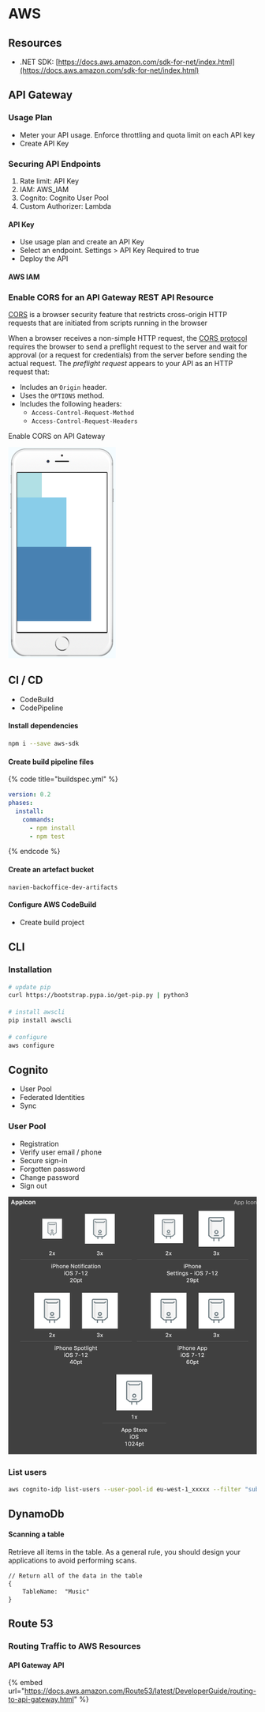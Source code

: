 # AWS

## Resources

* .NET SDK: [https://docs.aws.amazon.com/sdk-for-net/index.html](https://docs.aws.amazon.com/sdk-for-net/index.html)

## API Gateway

### Usage Plan

* Meter your API usage. Enforce throttling and quota limit on each API key
* Create API Key

### Securing API Endpoints

1. Rate limit: API Key
2. IAM: AWS\_IAM
3. Cognito: Cognito User Pool
4. Custom Authorizer: Lambda

#### API Key

* Use usage plan and create an API Key
* Select an endpoint. Settings &gt; API Key Required to true
* Deploy the API

#### AWS IAM



### Enable CORS for an API Gateway REST API Resource

[CORS](https://developer.mozilla.org/en-US/docs/Web/HTTP/CORS) is a browser security feature that restricts cross-origin HTTP requests that are initiated from scripts running in the browser

When a browser receives a non-simple HTTP request, the [CORS protocol](https://fetch.spec.whatwg.org/#http-cors-protocol) requires the browser to send a preflight request to the server and wait for approval \(or a request for credentials\) from the server before sending the actual request. The _preflight request_ appears to your API as an HTTP request that:

* Includes an `Origin` header.
* Uses the `OPTIONS` method.
* Includes the following headers:
  * `Access-Control-Request-Method`
  * `Access-Control-Request-Headers`

Enable CORS on API Gateway

![](.gitbook/assets/image%20%289%29.png)

## CI / CD

* CodeBuild
* CodePipeline

#### Install dependencies

```bash
npm i --save aws-sdk
```

#### Create build pipeline files

{% code title="buildspec.yml" %}
```yaml
version: 0.2
phases:
  install:
    commands:
      - npm install
      - npm test

```
{% endcode %}

#### Create an artefact bucket

```text
navien-backoffice-dev-artifacts
```

####  Configure AWS CodeBuild

* Create build project



## CLI

### Installation

```bash
# update pip
curl https://bootstrap.pypa.io/get-pip.py | python3

# install awscli
pip install awscli

# configure
aws configure
```

## Cognito

* User Pool
* Federated Identities
* Sync

### User Pool

* Registration
* Verify user email / phone
* Secure sign-in
* Forgotten password
* Change password
* Sign out



![](.gitbook/assets/image.png)

### List users

```bash
aws cognito-idp list-users --user-pool-id eu-west-1_xxxxx --filter "sub=\"c41d95e9-65bf-4d3b-9c08-xxxxxxxxx\""
```







## DynamoDb

#### Scanning a table

Retrieve all items in the table. As a general rule, you should design your applications to avoid performing scans.

```text
// Return all of the data in the table
{
    TableName:  "Music"
}
```



## Route 53

### Routing Traffic to AWS Resources

#### API Gateway API

{% embed url="https://docs.aws.amazon.com/Route53/latest/DeveloperGuide/routing-to-api-gateway.html" %}



